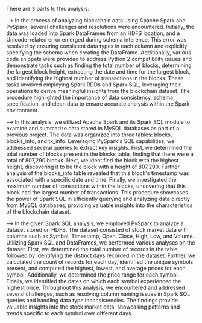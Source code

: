 There are 3 parts to this analysis:

--> In the process of analyzing blockchain data using Apache Spark and PySpark, several challenges and resolutions were encountered. Initially, the data was loaded into Spark DataFrames from an HDFS location, and a Unicode-related error emerged during schema inference. This error was resolved by ensuring consistent data types in each column and explicitly specifying the schema when creating the DataFrame. Additionally, various code snippets were provided to address Python 2 compatibility issues and demonstrate tasks such as finding the total number of blocks, determining the largest block height, extracting the date and time for the largest block, and identifying the highest number of transactions in the blocks. These tasks involved employing Spark RDDs and Spark SQL, leveraging their operations to derive meaningful insights from the blockchain dataset. The procedure highlighted the importance of data consistency, schema specification, and clean data to ensure accurate analysis within the Spark environment.

--> In this analysis, we utilized Apache Spark and its Spark SQL module to examine and summarize data stored in MySQL databases as part of a previous project. The data was organized into three tables: blocks, blocks_info, and tx_info. Leveraging PySpark's SQL capabilities, we addressed several queries to extract key insights. First, we determined the total number of blocks present in the blocks table, finding that there were a total of 807,290 blocks. Next, we identified the block with the highest height, discovering it to be the block with a height of 807,290. Further analysis of the blocks_info table revealed that this block's timestamp was associated with a specific date and time. Finally, we investigated the maximum number of transactions within the blocks, uncovering that this block had the largest number of transactions. This procedure showcases the power of Spark SQL in efficiently querying and analyzing data directly from MySQL databases, providing valuable insights into the characteristics of the blockchain dataset.

--> In the given Spark SQL analysis, we employed PySpark to analyze a dataset stored on HDFS. The dataset consisted of stock market data with columns such as Symbol, Timestamp, Open, Close, High, Low, and Volume. Utilizing Spark SQL and DataFrames, we performed various analyses on the dataset. First, we determined the total number of records in the table, followed by identifying the distinct days recorded in the dataset. Further, we calculated the count of records for each day, identified the unique symbols present, and computed the highest, lowest, and average prices for each symbol. Additionally, we determined the price range for each symbol. Finally, we identified the dates on which each symbol experienced the highest price. Throughout this analysis, we encountered and addressed several challenges, such as resolving column naming issues in Spark SQL queries and handling data type inconsistencies. The findings provide valuable insights into the stock market data, showcasing patterns and trends specific to each symbol over different days.
